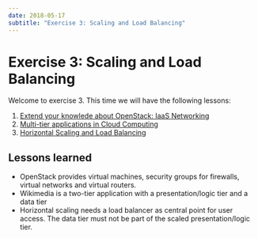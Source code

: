 ```yaml
---
date: 2018-05-17
subtitle: "Exercise 3: Scaling and Load Balancing"
---
```

# Exercise 3: Scaling and Load Balancing

Welcome to exercise 3. This time we will have the following lessons:

 1. [Extend your knowlede about OpenStack: IaaS Networking](lesson-openstacknetworking.md)
 2. [Multi-tier applications in Cloud Computing](lesson-multitier.md)
 3. [Horizontal Scaling and Load Balancing](lesson-loadbalancing.md)

## Lessons learned
 - OpenStack provides virtual machines, security groups for firewalls, virtual networks and virtual routers.
 - Wikimedia is a two-tier application with a presentation/logic tier and a data tier
 - Horizontal scaling needs a load balancer as central point for user access. The data tier must not be part of the scaled presentation/logic tier.

